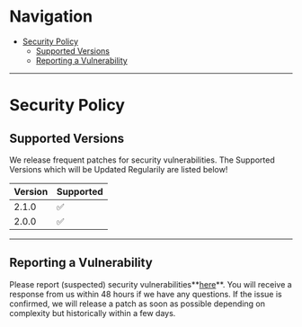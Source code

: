 # Navigation

- [Security Policy](#security-policy)
  - [Supported Versions](#supported-versions)
  - [Reporting a Vulnerability](#reporting-a-vulnerability)

---

# Security Policy

## Supported Versions

We release frequent patches for security vulnerabilities.
The Supported Versions which will be Updated Regularily
are listed below!

| Version   | Supported        |
| --------- | ---------------- |
| 2.1.0     | ✅              |
| 2.0.0     | ✅              |

---

## Reporting a Vulnerability

Please report (suspected) security vulnerabilities**[here](http://localhost:5579/bugs)**. 
You will receive a response from us within 48 hours if we have any questions. If the issue 
is confirmed, we will release a patch as soon as possible depending on complexity but 
historically within a few days.
